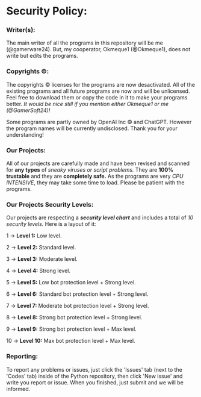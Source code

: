 # Security Policy:

### Writer(s):
The main writer of all the programs in this repository will be me (@gamerware24).
But, my cooperator, Okmeque1 (@Okmeque1), does not write but edits the programs.

### Copyrights ©:

The copyrights © licenses for the programs are now desactivated. All of the existing programs and all future programs are now and will be unlicensed. Feel free to download them or copy the code in it to make your programs better. *It would be nice still if you mention either Okmeque1 or me (@GamerSoft24)!*

Some programs are partly owned by OpenAI Inc © and ChatGPT. However the program names will be currently undisclosed. Thank you for your understanding!

### Our Projects:

All of our projects are carefully made and have been revised and scanned for **any types** of *sneaky viruses or script problems.* They are **100% trustable** and they are **completely safe.** As the programs are very *CPU INTENSIVE*, they may take some time to load. Please be patient with the programs.

### Our Projects Security Levels:

Our projects are respecting a ***security level chart*** and includes a total of *10 security levels.* Here is a layout of it:

1 -> **Level 1:** Low level.

2 -> **Level 2:** Standard level.

3 -> **Level 3:** Moderate level.

4 -> **Level 4:** Strong level.

5 -> **Level 5:** Low bot protection level + Strong level.

6 -> **Level 6:** Standard bot protection level + Strong level.

7 -> **Level 7:** Moderate bot protection level + Strong level.

8 -> **Level 8:** Strong bot protection level + Strong level.

9 -> **Level 9:** Strong bot protection level + Max level.

10 -> **Level 10:** Max bot protection level + Max level.


### Reporting:
 
To report any problems or issues, just click the 'Issues' tab (next to the 'Codes' tab) inside of the Python repository, then click 'New issue' and write you report or issue. When you finished, just submit and we will be informed.
